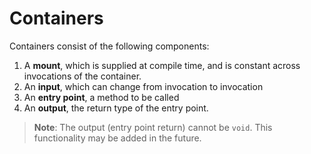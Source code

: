 ﻿# Containers

Containers consist of the following components:

1. A **mount**, which is supplied at compile time, and is constant across invocations of the container.
2. An **input**, which can change from invocation to invocation
3. An **entry point**, a method to be called
4. An **output**, the return type of the entry point.

> **Note**: The output (entry point return) cannot be `void`. This functionality may be added in the future.
